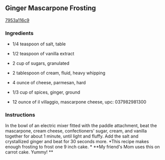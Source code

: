 ## Ginger Mascarpone Frosting

[7953a116c9](https://cookpad.com/us/recipes/352416-ginger-mascarpone-frosting)

### Ingredients

 - 1/4 teaspoon of salt, table

 - 1/2 teaspoon of vanilla extract

 - 2 cup of sugars, granulated

 - 2 tablespoon of cream, fluid, heavy whipping

 - 4 ounce of cheese, parmesan, hard

 - 1/3 cup of spices, ginger, ground

 - 12 ounce of il villaggio, mascarpone cheese, upc: 037982981300

### Instructions

In the bowl of an electric mixer fitted with the paddle attachment, beat the mascarpone, cream cheese, confectioners' sugar, cream, and vanilla together for about 1 minute, until light and fluffy. Add the salt and crystallized ginger and beat for 30 seconds more. *This recipe makes enough frosting to frost one 9 inch cake. * **My friend's Mom uses this on carrot cake. Yummy! **